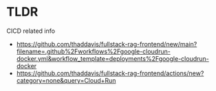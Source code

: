 # TLDR

CICD related info

- https://github.com/thaddavis/fullstack-rag-frontend/new/main?filename=.github%2Fworkflows%2Fgoogle-cloudrun-docker.yml&workflow_template=deployments%2Fgoogle-cloudrun-docker
- https://github.com/thaddavis/fullstack-rag-frontend/actions/new?category=none&query=Cloud+Run
